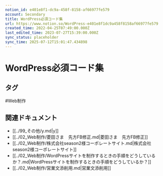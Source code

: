 ```yaml
---
notion_id: e401e8f1-dc9a-458f-8158-af66977fe579
account: Secondary
title: WordPress必須コード集
url: https://www.notion.so/WordPress-e401e8f1dc9a458f8158af66977fe579
created_time: 2022-04-25T07:49:00.000Z
last_edited_time: 2023-07-27T15:39:00.000Z
sync_status: placeholder
sync_time: 2025-07-12T15:01:47.434898
---
```

# WordPress必須コード集


## タグ

#Web制作 

## 関連ドキュメント

- [[../99_その他/y.md|y]]
- [[../02_Web制作/菱田さま　先方FB修正.md|菱田さま　先方FB修正]]
- [[../02_Web制作/株式会社season2様コーポレートサイト.md|株式会社season2様コーポレートサイト]]
- [[../02_Web制作/WordPressサイトを制作するときの手順をどうしているか？.md|WordPressサイトを制作するときの手順をどうしているか？]]
- [[../02_Web制作/営業文添削用.md|営業文添削用]]
